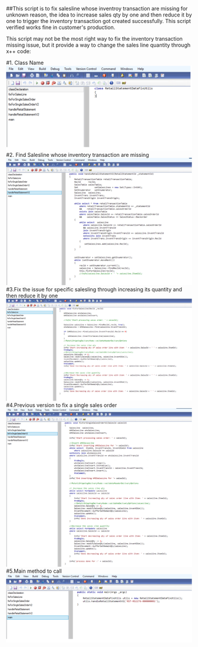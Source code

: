 ##This script is to fix salesline whose inventroy transaction are missing for unknown reason, the idea to increase sales qty by one and then reduce it by one to trigger the inventory transaction got created successfully.
This script verified works fine in customer's production.

This script may not be the most right way to fix the inventory transaction missing issue, but it provide a way to change the sales line quantity through x++ code:


#1. Class Name
![Alt text](https://github.com/zhangguanghuib/POS_Extension/blob/main/Dynamics365HQ/InventTrans_Missing_Fix/Images/1.png?raw=true "Optional title")
#2. Find Salesline whose inventory transaction are missing
![Alt text](https://github.com/zhangguanghuib/POS_Extension/blob/main/Dynamics365HQ/InventTrans_Missing_Fix/Images/2.png?raw=true "Optional title")
#3.Fix the issue for specific salesling through increasing its quantity and then reduce it by one
![Alt text](https://github.com/zhangguanghuib/POS_Extension/blob/main/Dynamics365HQ/InventTrans_Missing_Fix/Images/3.png?raw=true "Optional title")
#4.Previous version to fix a single sales order
![Alt text](https://github.com/zhangguanghuib/POS_Extension/blob/main/Dynamics365HQ/InventTrans_Missing_Fix/Images/4.png?raw=true "Optional title")
#5.Main method to call
![Alt text](https://github.com/zhangguanghuib/POS_Extension/blob/main/Dynamics365HQ/InventTrans_Missing_Fix/Images/5.png?raw=true "Optional title")
